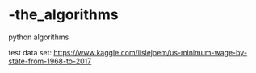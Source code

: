 # -the_algorithms
python algorithms

test data set:
https://www.kaggle.com/lislejoem/us-minimum-wage-by-state-from-1968-to-2017
